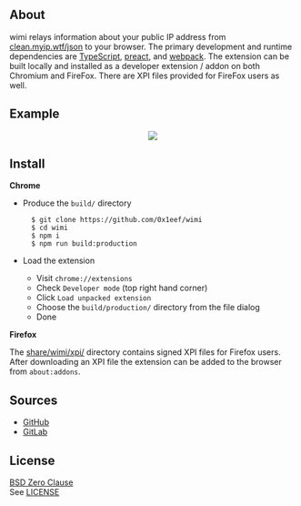 ## About

wimi relays information about your public IP address
from
[clean.myip.wtf/json](https://clean.myip.wtf/json)
to your browser. The primary development and runtime
dependencies are
[TypeScript](https://www.typescriptlang.org/),
[preact](https://preactjs.com/),
and
[webpack](https://webpack.js.org/).
The extension can be built locally and installed as a
developer extension / addon on both Chromium and FireFox.
There are XPI files provided for FireFox users as well.

## Example

<p align="center">
  <img src="https://raw.githubusercontent.com/0x1eef/wimi/main/share/wimi/wimi.png">
</p>

## Install

**Chrome**

* Produce the `build/` directory

        $ git clone https://github.com/0x1eef/wimi
        $ cd wimi
        $ npm i
        $ npm run build:production

* Load the extension
    * Visit `chrome://extensions`
    * Check `Developer mode` (top right hand corner)
    * Click `Load unpacked extension`
    * Choose the `build/production/` directory from the file dialog
    * Done

**Firefox**

The [share/wimi/xpi/](share/wimi/xpi/) directory contains
signed XPI files for Firefox users. After downloading an XPI file
the extension can be added to the browser from `about:addons`.

## Sources

* [GitHub](https://github.com/0x1eef/wimi#readme)
* [GitLab](https://gitlab.com/0x1eef/wimi#about)

## License

[BSD Zero Clause](https://choosealicense.com/licenses/0bsd/)
<br>
See [LICENSE](./LICENSE)
